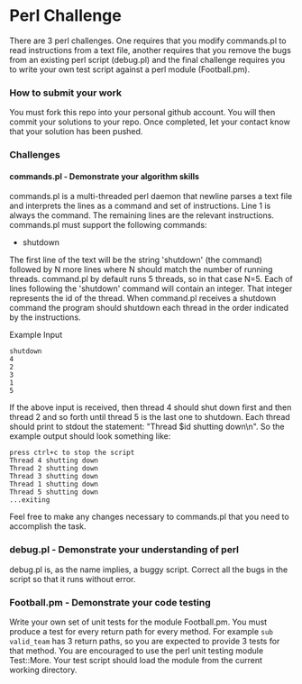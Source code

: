 # Perl Challenge

There are 3 perl challenges.  One requires that you modify commands.pl to read
instructions from a text file, another requires that you remove the bugs from an
existing perl script (debug.pl) and the final challenge requires you to write
your own test script against a perl module (Football.pm).

### How to submit your work

You must fork this repo into your personal github account. You will then commit
your solutions to your repo.  Once completed, let your contact know that your
solution has been pushed.

### Challenges

#### commands.pl - Demonstrate your algorithm skills
commands.pl is a multi-threaded perl daemon that newline parses a text file and
interprets the lines as a command and set of instructions. Line 1 is always the command.
The remaining lines are the relevant instructions. commands.pl must support the following
commands:

- shutdown

The first line of the text will be the string 'shutdown' (the command) followed by
N more lines where N should match the number of running threads.  command.pl by default
runs 5 threads, so in that case N=5.  Each of lines following the 'shutdown' command
will contain an integer. That integer represents the id of the thread. When command.pl
receives a shutdown command the program should shutdown each thread in the order
indicated by the instructions.

Example Input
```
shutdown
4
2
3
1
5
```

If the above input is received, then thread 4 should shut down first and then thread 2
and so forth until thread 5 is the last one to shutdown. Each thread should print to
stdout the statement: "Thread $id shutting down\n".  So the example output should look
something like:

```
press ctrl+c to stop the script
Thread 4 shutting down
Thread 2 shutting down
Thread 3 shutting down
Thread 1 shutting down
Thread 5 shutting down
...exiting
```

Feel free to make any changes necessary to commands.pl that you need to accomplish the task.

### debug.pl - Demonstrate your understanding of perl

debug.pl is, as the name implies, a buggy script.  Correct all the bugs in the script so
that it runs without error.

### Football.pm - Demonstrate your code testing

Write your own set of unit tests for the module Football.pm.  You must produce a test for
every return path for every method. For example `sub valid_team` has 3 return paths, so you
are expected to provide 3 tests for that method. You are encouraged to use the perl unit
testing module Test::More. Your test script should load the module from the current working
directory.
